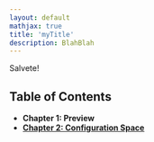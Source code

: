 ```yaml
---
layout: default
mathjax: true
title: 'myTitle'
description: BlahBlah
---
```

Salvete!


## **Table of Contents**

* **Chapter 1: Preview**
* [**Chapter 2: Configuration Space**](ch2.html)



